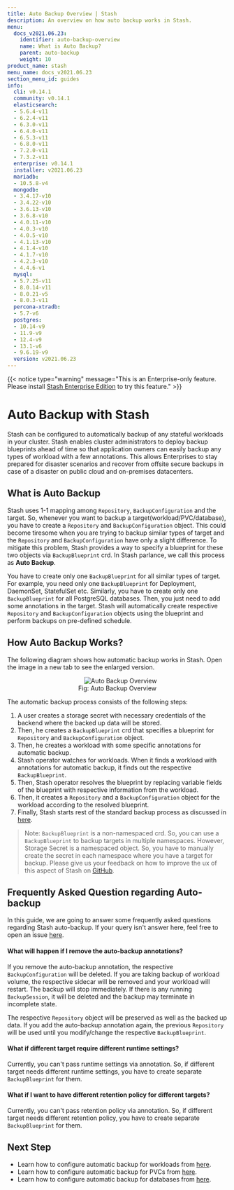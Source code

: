 ```yaml
---
title: Auto Backup Overview | Stash
description: An overview on how auto backup works in Stash.
menu:
  docs_v2021.06.23:
    identifier: auto-backup-overview
    name: What is Auto Backup?
    parent: auto-backup
    weight: 10
product_name: stash
menu_name: docs_v2021.06.23
section_menu_id: guides
info:
  cli: v0.14.1
  community: v0.14.1
  elasticsearch:
  - 5.6.4-v11
  - 6.2.4-v11
  - 6.3.0-v11
  - 6.4.0-v11
  - 6.5.3-v11
  - 6.8.0-v11
  - 7.2.0-v11
  - 7.3.2-v11
  enterprise: v0.14.1
  installer: v2021.06.23
  mariadb:
  - 10.5.8-v4
  mongodb:
  - 3.4.17-v10
  - 3.4.22-v10
  - 3.6.13-v10
  - 3.6.8-v10
  - 4.0.11-v10
  - 4.0.3-v10
  - 4.0.5-v10
  - 4.1.13-v10
  - 4.1.4-v10
  - 4.1.7-v10
  - 4.2.3-v10
  - 4.4.6-v1
  mysql:
  - 5.7.25-v11
  - 8.0.14-v11
  - 8.0.21-v5
  - 8.0.3-v11
  percona-xtradb:
  - 5.7-v6
  postgres:
  - 10.14-v9
  - 11.9-v9
  - 12.4-v9
  - 13.1-v6
  - 9.6.19-v9
  version: v2021.06.23
---
```


{{< notice type="warning" message="This is an Enterprise-only feature. Please install [Stash Enterprise Edition](/docs/v2021.06.23/setup/install/enterprise) to try this feature." >}}

# Auto Backup with Stash

Stash can be configured to automatically backup of any stateful workloads in your cluster. Stash enables cluster administrators to deploy backup blueprints ahead of time so that application owners can easily backup any types of workload with a few annotations. This allows Enterprises to stay prepared for disaster scenarios and recover from offsite secure backups in case of a disaster on public cloud and on-premises datacenters.

## What is Auto Backup

Stash uses 1-1 mapping among `Repository`, `BackupConfiguration` and the target. So, whenever you want to backup a target(workload/PVC/database), you have to create a `Repository` and `BackupConfiguration` object. This could become tiresome when you are trying to backup similar types of target and the `Repository` and `BackupConfiguration` have only a slight difference. To mitigate this problem, Stash provides a way to specify a blueprint for these two objects via `BackupBlueprint` crd. In Stash parlance, we call this process as **Auto Backup**.

You have to create only one `BackupBlueprint` for all similar types of target. For example, you need only one `BackupBlueprint` for Deployment, DaemonSet, StatefulSet etc. Similarly, you have to create only one `BackupBlueprint` for all PostgreSQL databases. Then, you just need to add some annotations in the target. Stash will automatically create respective `Repository` and `BackupConfiguration` objects using the blueprint and perform backups on pre-defined schedule.

## How Auto Backup Works?

The following diagram shows how automatic backup works in Stash. Open the image in a new tab to see the enlarged version.

<figure align="center">
  <img alt="Auto Backup Overview" src="/docs/v2021.06.23/images/guides/latest/auto-backup/auto_backup_overview.svg">
  <figcaption align="center">Fig: Auto Backup Overview</figcaption>
</figure>

The automatic backup process consists of the following steps:

1. A user creates a storage secret with necessary credentials of the backend where the backed up data will be stored.
2. Then, he creates a `BackupBlueprint` crd that specifies a blueprint for `Repository` and `BackupConfiguration` object.
3. Then, he creates a workload with some specific annotations for automatic backup.
4. Stash operator watches for workloads. When it finds a workload with annotations for automatic backup, it finds out the respective `BackupBlueprint`.
5. Then, Stash operator resolves the blueprint by replacing variable fields of the blueprint with respective information from the workload.
6. Then, it creates a `Repository` and a `BackupConfiguration` object for the workload according to the resolved blueprint.
7. Finally, Stash starts rest of the standard backup process as discussed in [here](/docs/v2021.06.23/guides/latest/workloads/overview).

> Note: `BackupBlueprint` is a non-namespaced crd. So, you can use a `BackupBlueprint` to backup targets in multiple namespaces. However, Storage Secret is a namespaced object. So, you have to manually create the secret in each namespace where you have a target for backup. Please give us your feedback on how to improve the ux of this aspect of Stash on [GitHub](https://github.com/stashed/stash/issues/842).

## Frequently Asked Question regarding Auto-backup

In this guide, we are going to answer some frequently asked questions regarding Stash auto-backup. If your query isn't answer here, feel free to open an issue [here](https://github.com/stashed/stash/issues).

#### What will happen if I remove the auto-backup annotations?

If you remove the auto-backup annotation, the respective `BackupConfiguration` will be deleted. If you are taking backup of workload volume, the respective sidecar will be removed and your workload will restart. The backup will stop immediately. If there is any running `BackupSession`, it will be deleted and the backup may terminate in incomplete state.

The respective `Repository` object will be preserved as well as the backed up data. If you add the auto-backup annotation again, the previous `Repository` will be used until you modify/change the respective `BackupBlueprint`.

#### What if different target require different runtime settings?

Currently, you can't pass runtime settings via annotation. So, if different target needs different runtime settings, you have to create separate `BackupBlueprint` for them.

#### What if I want to have different retention policy for different targets?

Currently, you can't pass retention policy via annotation. So, if different target needs different retention policy, you have to create separate `BackupBlueprint` for them.

## Next Step

- Learn how to configure automatic backup for workloads from [here](/docs/v2021.06.23/guides/latest/auto-backup/workload).
- Learn how to configure automatic backup for PVCs from [here](/docs/v2021.06.23/guides/latest/auto-backup/pvc).
- Learn how to configure automatic backup for databases from [here](/docs/v2021.06.23/guides/latest/auto-backup/database).
